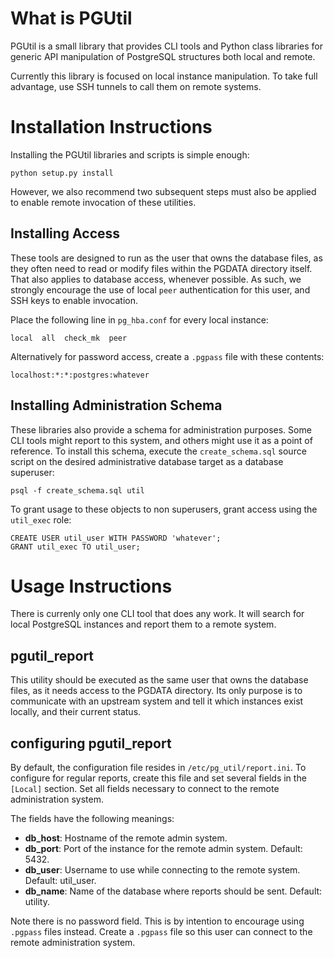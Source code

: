 What is PGUtil
==============

PGUtil is a small library that provides CLI tools and Python class libraries for generic API manipulation of PostgreSQL structures both local and remote.

Currently this library is focused on local instance manipulation. To take full advantage, use SSH tunnels to call them on remote systems.

Installation Instructions
=========================

Installing the PGUtil libraries and scripts is simple enough:

    python setup.py install

However, we also recommend two subsequent steps must also be applied to enable remote invocation of these utilities.

Installing Access
-----------------

These tools are designed to run as the user that owns the database files, as they often need to read or modify files within the PGDATA directory itself. That also applies to database access, whenever possible. As such, we strongly encourage the use of local `peer` authentication for this user, and SSH keys to enable invocation.

Place the following line in `pg_hba.conf` for every local instance:

    local  all  check_mk  peer

Alternatively for password access, create a `.pgpass` file with these contents:

    localhost:*:*:postgres:whatever


Installing Administration Schema
--------------------------------

These libraries also provide a schema for administration purposes. Some CLI tools might report to this system, and others might use it as a point of reference. To install this schema, execute the `create_schema.sql` source script on the desired administrative database target as a database superuser:

    psql -f create_schema.sql util

To grant usage to these objects to non superusers, grant access using the `util_exec` role:

    CREATE USER util_user WITH PASSWORD 'whatever';
    GRANT util_exec TO util_user;


Usage Instructions
==================

There is currenly only one CLI tool that does any work. It will search for local PostgreSQL instances and report them to a remote system.

pgutil_report
-------------

This utility should be executed as the same user that owns the database files, as it needs access to the PGDATA directory. Its only purpose is to communicate with an upstream system and tell it which instances exist locally, and their current status.

configuring pgutil_report
-------------------------

By default, the configuration file resides in `/etc/pg_util/report.ini`. To configure for regular reports, create this file and set several fields in the `[Local]` section. Set all fields necessary to connect to the remote administration system.

The fields have the following meanings:

* **db_host**: Hostname of the remote admin system.
* **db_port**: Port of the instance for the remote admin system. Default: 5432.
* **db_user**: Username to use while connecting to the remote system. Default: util_user.
* **db_name**: Name of the database where reports should be sent. Default: utility.

Note there is no password field. This is by intention to encourage using `.pgpass` files instead. Create a `.pgpass` file so this user can connect to the remote administration system.

